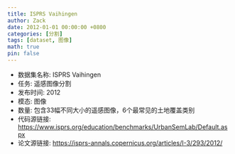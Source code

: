 ```yaml
---
title: ISPRS Vaihingen
author: Zack
date: 2012-01-01 00:00:00 +0800
categories: [分割]
tags: [dataset, 图像]
math: true
pin: false
---
```

- 数据集名称: ISPRS Vaihingen
- 任务: 遥感图像分割
- 发布时间: 2012
- 模态: 图像
- 数量: 包含33幅不同大小的遥感图像，6个最常见的土地覆盖类别
- 代码源链接: https://www.isprs.org/education/benchmarks/UrbanSemLab/Default.aspx
- 论文源链接: https://isprs-annals.copernicus.org/articles/I-3/293/2012/
